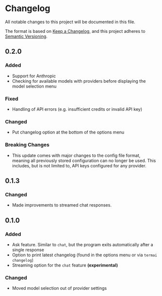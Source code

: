 # Changelog

All notable changes to this project will be documented in this file.

The format is based on [Keep a Changelog](https://keepachangelog.com/en/1.1.0/),
and this project adheres to [Semantic Versioning](https://semver.org/spec/v2.0.0.html).

## 0.2.0

### Added
- Support for Anthropic
- Checking for available models with providers before displaying the model selection menu

### Fixed
- Handling of API errors (e.g. insufficient credits or invalid API key)

### Changed
- Put changelog option at the bottom of the options menu

### Breaking Changes
- This update comes with major changes to the config file format, meaning all previously stored configuration can no longer be used. This includes, but is not limited to, API keys configured for any provider.

## 0.1.3 

### Changed
- Made improvements to streamed chat responses.

## 0.1.0

### Added
- Ask feature. Similar to `chat`, but the program exits automatically after a single response
- Option to print latest changelog (found in the options menu or via `termai changelog`)
- Streaming option for the `chat` feature **(experimental)**

### Changed
- Moved model selection out of provider settings

